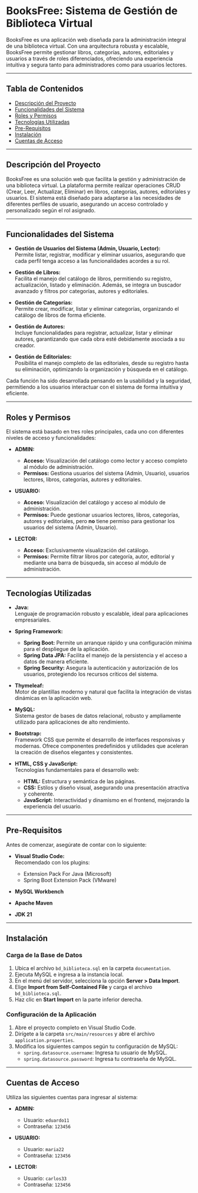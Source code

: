 # BooksFree: Sistema de Gestión de Biblioteca Virtual

BooksFree es una aplicación web diseñada para la administración integral de una biblioteca virtual. Con una arquitectura robusta y escalable, BooksFree permite gestionar libros, categorías, autores, editoriales y usuarios a través de roles diferenciados, ofreciendo una experiencia intuitiva y segura tanto para administradores como para usuarios lectores.

---

## Tabla de Contenidos
- [Descripción del Proyecto](#descripción-del-proyecto)
- [Funcionalidades del Sistema](#funcionalidades-del-sistema)
- [Roles y Permisos](#roles-y-permisos)
- [Tecnologías Utilizadas](#tecnologías-utilizadas)
- [Pre-Requisitos](#pre-requisitos)
- [Instalación](#instalación)
- [Cuentas de Acceso](#cuentas-de-acceso)

---

## Descripción del Proyecto

BooksFree es una solución web que facilita la gestión y administración de una biblioteca virtual. La plataforma permite realizar operaciones CRUD (Crear, Leer, Actualizar, Eliminar) en libros, categorías, autores, editoriales y usuarios. El sistema está diseñado para adaptarse a las necesidades de diferentes perfiles de usuario, asegurando un acceso controlado y personalizado según el rol asignado.

---

## Funcionalidades del Sistema

- **Gestión de Usuarios del Sistema (Admin, Usuario, Lector):**  
  Permite listar, registrar, modificar y eliminar usuarios, asegurando que cada perfil tenga acceso a las funcionalidades acordes a su rol.

- **Gestión de Libros:**  
  Facilita el manejo del catálogo de libros, permitiendo su registro, actualización, listado y eliminación. Además, se integra un buscador avanzado y filtros por categorías, autores y editoriales.

- **Gestión de Categorías:**  
  Permite crear, modificar, listar y eliminar categorías, organizando el catálogo de libros de forma eficiente.

- **Gestión de Autores:**  
  Incluye funcionalidades para registrar, actualizar, listar y eliminar autores, garantizando que cada obra esté debidamente asociada a su creador.

- **Gestión de Editoriales:**  
  Posibilita el manejo completo de las editoriales, desde su registro hasta su eliminación, optimizando la organización y búsqueda en el catálogo.

Cada función ha sido desarrollada pensando en la usabilidad y la seguridad, permitiendo a los usuarios interactuar con el sistema de forma intuitiva y eficiente.

---

## Roles y Permisos

El sistema está basado en tres roles principales, cada uno con diferentes niveles de acceso y funcionalidades:

- **ADMIN:**  
  - **Acceso:** Visualización del catálogo como lector y acceso completo al módulo de administración.
  - **Permisos:** Gestiona usuarios del sistema (Admin, Usuario), usuarios lectores, libros, categorías, autores y editoriales.

- **USUARIO:**  
  - **Acceso:** Visualización del catálogo y acceso al módulo de administración.
  - **Permisos:** Puede gestionar usuarios lectores, libros, categorías, autores y editoriales, pero **no** tiene permiso para gestionar los usuarios del sistema (Admin, Usuario).

- **LECTOR:**  
  - **Acceso:** Exclusivamente visualización del catálogo.
  - **Permisos:** Permite filtrar libros por categoría, autor, editorial y mediante una barra de búsqueda, sin acceso al módulo de administración.

---

## Tecnologías Utilizadas

- **Java:**  
  Lenguaje de programación robusto y escalable, ideal para aplicaciones empresariales.

- **Spring Framework:**  
  - **Spring Boot:** Permite un arranque rápido y una configuración mínima para el despliegue de la aplicación.
  - **Spring Data JPA:** Facilita el manejo de la persistencia y el acceso a datos de manera eficiente.
  - **Spring Security:** Asegura la autenticación y autorización de los usuarios, protegiendo los recursos críticos del sistema.

- **Thymeleaf:**  
  Motor de plantillas moderno y natural que facilita la integración de vistas dinámicas en la aplicación web.

- **MySQL:**  
  Sistema gestor de bases de datos relacional, robusto y ampliamente utilizado para aplicaciones de alto rendimiento.

- **Bootstrap:**  
  Framework CSS que permite el desarrollo de interfaces responsivas y modernas. Ofrece componentes predefinidos y utilidades que aceleran la creación de diseños elegantes y consistentes.

- **HTML, CSS y JavaScript:**  
  Tecnologías fundamentales para el desarrollo web:
  - **HTML:** Estructura y semántica de las páginas.
  - **CSS:** Estilos y diseño visual, asegurando una presentación atractiva y coherente.
  - **JavaScript:** Interactividad y dinamismo en el frontend, mejorando la experiencia del usuario.

---

## Pre-Requisitos

Antes de comenzar, asegúrate de contar con lo siguiente:

- **Visual Studio Code:**  
  Recomendado con los plugins:
  - Extension Pack For Java (Microsoft)
  - Spring Boot Extension Pack (VMware)

- **MySQL Workbench**

- **Apache Maven**

- **JDK 21**

---

## Instalación

### Carga de la Base de Datos

1. Ubica el archivo `bd_biblioteca.sql` en la carpeta `documentation`.
2. Ejecuta MySQL e ingresa a la instancia local.
3. En el menú del servidor, selecciona la opción **Server > Data Import**.
4. Elige **Import from Self-Contained File** y carga el archivo `bd_biblioteca.sql`.
5. Haz clic en **Start Import** en la parte inferior derecha.

### Configuración de la Aplicación

1. Abre el proyecto completo en Visual Studio Code.
2. Dirígete a la carpeta `src/main/resources` y abre el archivo `application.properties`.
3. Modifica los siguientes campos según tu configuración de MySQL:
   - `spring.datasource.username`: Ingresa tu usuario de MySQL.
   - `spring.datasource.password`: Ingresa tu contraseña de MySQL.

---

## Cuentas de Acceso

Utiliza las siguientes cuentas para ingresar al sistema:

- **ADMIN:**
  - Usuario: `eduardo11`
  - Contraseña: `123456`

- **USUARIO:**
  - Usuario: `maria22`
  - Contraseña: `123456`

- **LECTOR:**
  - Usuario: `carlos33`
  - Contraseña: `123456`
